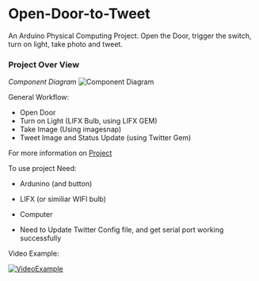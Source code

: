 # Open-Door-to-Tweet
An Arduino Physical Computing Project. Open the Door, trigger the switch, turn on light, take photo and tweet.

### Project Over View 
*Component Diagram*
![Component Diagram](http://postachio-images.s3-website-us-east-1.amazonaws.com/1c313a92-d602-436e-8304-4986bd3ecfba/c419feaf-2aec-414b-84cb-32a24fbf36b5/a729e5a2-6976-4b49-97da-8becde5198a6.jpg)

General Workflow:

- Open Door
- Turn on Light (LIFX Bulb, using LIFX GEM)
- Take Image (Using imagesnap)
- Tweet Image and Status Update (using Twitter Gem)

For more information on [Project](http://physicalcomputing.me/post/8-midterm-project)

To use project Need:
- Ardunino (and button)
- LIFX (or similiar WIFI bulb)
- Computer

- Need to Update Twitter Config file, and get serial port working successfully

Video Example:


[![VideoExample](http://img.youtube.com/vi/-fvdz6b-8P0/0.jpg)](https://www.youtube.com/watch?v=-fvdz6b-8P0)

